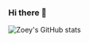 ### Hi there 👋

![Zoey's GitHub stats](https://github-readme-stats.vercel.app/api?username=zoeyoon&show_icons=true&theme=radical)
